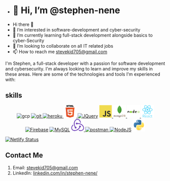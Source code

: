 - # 👋 Hi, I’m @stephen-nene
-  Hi there 👋
- 👀 I’m interested in software-development and cyber-security
- 🌱 I’m currently learning full-stack development alongside basics to cyber-Security
- 💞️ I’m looking to collaborate on all IT related jobs
- 📫 How to reach me stevekid705@gmail.com

I'm Stephen, a full-stack developer with a passion for software development and cybersecurity. I'm always looking to learn and improve my skills in these areas. Here are some of the technologies and tools I'm experienced with:

## skills
<p align="center">
  <img src="https://www.vectorlogo.zone/logos/google_cloud/google_cloud-icon.svg" alt="gcp" width="40" height="40"/> </a> <a href="https://git-scm.com/" target="_blank"> <img src="https://www.vectorlogo.zone/logos/git-scm/git-scm-icon.svg" alt="git" width="40" height="40"/> </a><a href="https://heroku.com" target="_blank"> <img src="https://www.vectorlogo.zone/logos/heroku/heroku-icon.svg" alt="heroku" width="40" height="40"/> </a> <a href="https://www.w3.org/html/" target="_blank"> <img src="https://raw.githubusercontent.com/devicons/devicon/master/icons/html5/html5-original-wordmark.svg" alt="html5" width="40" height="40"/> </a> <a href="https://jquery.com/" rel="nofollow"><img src="https://raw.githubusercontent.com/danielcranney/readme-generator/main/public/icons/skills/jquery-colored.svg" width="36" height="36" alt="JQuery" style="max-width: 100%;"></a> <a href="https://developer.mozilla.org/en-US/docs/Web/JavaScript" target="_blank"> <img src="https://raw.githubusercontent.com/devicons/devicon/master/icons/javascript/javascript-original.svg" alt="javascript" width="40" height="40"/> </a> <a href="https://www.mongodb.com/" target="_blank"> <img src="https://raw.githubusercontent.com/devicons/devicon/master/icons/mongodb/mongodb-original-wordmark.svg" alt="mongodb" width="40" height="40"/> </a><a href="https://nodejs.org" target="_blank"> <img src="https://raw.githubusercontent.com/devicons/devicon/master/icons/nodejs/nodejs-original-wordmark.svg" alt="nodejs" width="40" height="40"/> </a>   <a href="https://reactjs.org/" target="_blank"> <img src="https://raw.githubusercontent.com/devicons/devicon/master/icons/react/react-original-wordmark.svg" alt="react" width="40" height="40"/> </a>   <a href="https://firebase.google.com/" rel="nofollow"><img src="https://raw.githubusercontent.com/danielcranney/readme-generator/main/public/icons/skills/firebase-colored.svg" width="36" height="36" alt="Firebase" style="max-width: 100%;"></a> <a href="https://www.mysql.com/" rel="nofollow"><img src="https://raw.githubusercontent.com/danielcranney/readme-generator/main/public/icons/skills/mysql-colored.svg" width="36" height="36" alt="MySQL" style="max-width: 100%;"></a>  <a href="https://redux.js.org" target="_blank"> <img src="https://raw.githubusercontent.com/devicons/devicon/master/icons/redux/redux-original.svg" alt="redux" width="40" height="40"/> </a> <a href="https://postman.com" target="_blank" rel="noreferrer"> <img src="https://www.vectorlogo.zone/logos/getpostman/getpostman-icon.svg" alt="postman" width="40" height="40"/> </a> <a href="https://nodejs.org/en/" rel="nofollow"><img src="https://raw.githubusercontent.com/danielcranney/readme-generator/main/public/icons/skills/nodejs-colored.svg" width="36" height="36" alt="NodeJS" style="max-width: 100%;"></a> <a href="https://www.python.org" target="_blank" rel="noreferrer"> <img src="https://raw.githubusercontent.com/devicons/devicon/master/icons/python/python-original.svg" alt="python" width="40" height="40"/> </a>  </p>


[![Netlify Status](https://api.netlify.com/api/v1/badges/14c87f6b-c93e-4f93-b626-f9e4baa03fa1/deploy-status)](https://app.netlify.com/sites/demopages1/deploys)

<!---
stephen-nene/stephen-nene is a ✨ special ✨ repository because its `README.md` (this file) appears on your GitHub profile.
You can click the Preview link to take a look at your changes.
--->

## Contact Me
1. Email: [stevekid705@gmail.com](stevekid705@gmail.com)
2. LinkedIn: [linkedin.com/in/stephen-nene/](linkedin.com/in/stephen-nene/)
<!-- Personal website: www.stephennene.com -->
